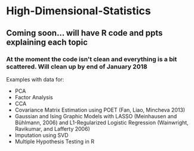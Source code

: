 # High-Dimensional-Statistics

## Coming soon... will have R code and ppts explaining each topic

### At the moment the code isn't clean and everything is a bit scattered. Will clean up by end of January 2018


Examples with data for: 
* PCA
* Factor Analysis
* CCA
* Covariance Matrix Estimation using POET (Fan, Liao, Mincheva 2013)
* Gaussian and Ising Graphic Models with LASSO (Meinhausen and Bühlmann, 2006) and L1-Regularized Logistic Regression (Wainwright, Ravikumar, and Lafferty 2006)
* Imputation using SVD
* Multiple Hypothesis Testing in R
